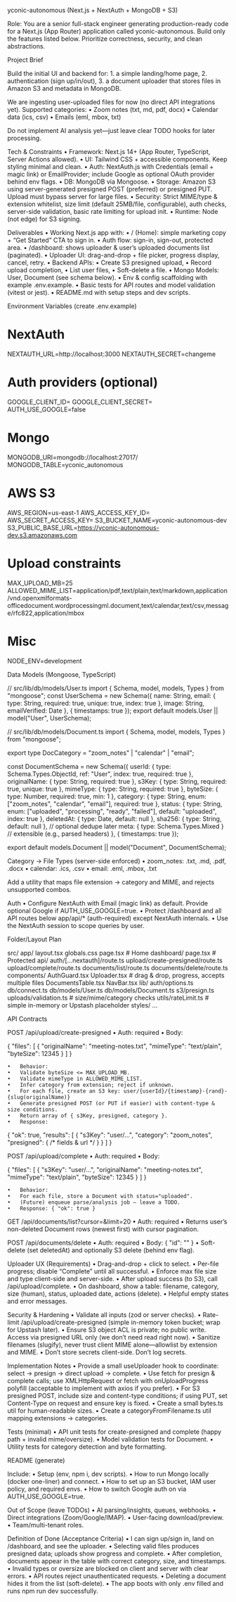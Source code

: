 yconic-autonomous (Next.js + NextAuth + MongoDB + S3)

Role: You are a senior full-stack engineer generating production-ready code for a Next.js (App Router) application called yconic-autonomous. Build only the features listed below. Prioritize correctness, security, and clean abstractions.

Project Brief

Build the initial UI and backend for:
	1.	a simple landing/home page,
	2.	authentication (sign up/in/out),
	3.	a document uploader that stores files in Amazon S3 and metadata in MongoDB.

We are ingesting user-uploaded files for now (no direct API integrations yet). Supported categories:
	•	Zoom notes (txt, md, pdf, docx)
	•	Calendar data (ics, csv)
	•	Emails (eml, mbox, txt)

Do not implement AI analysis yet—just leave clear TODO hooks for later processing.

Tech & Constraints
	•	Framework: Next.js 14+ (App Router, TypeScript, Server Actions allowed).
	•	UI: Tailwind CSS + accessible components. Keep styling minimal and clean.
	•	Auth: NextAuth.js with Credentials (email + magic link) or EmailProvider; include Google as optional OAuth provider behind env flags.
	•	DB: MongoDB via Mongoose.
	•	Storage: Amazon S3 using server-generated presigned POST (preferred) or presigned PUT. Upload must bypass server for large files.
	•	Security: Strict MIME/type & extension whitelist, size limit (default 25MB/file, configurable), auth checks, server-side validation, basic rate limiting for upload init.
	•	Runtime: Node (not edge) for S3 signing.

Deliverables
	•	Working Next.js app with:
	•	/ (Home): simple marketing copy + “Get Started” CTA to sign in.
	•	Auth flow: sign-in, sign-out, protected area.
	•	/dashboard: shows uploader & user’s uploaded documents list (paginated).
	•	Uploader UI: drag-and-drop + file picker, progress display, cancel, retry.
	•	Backend APIs:
	•	Create S3 presigned upload,
	•	Record upload completion,
	•	List user files,
	•	Soft-delete a file.
	•	Mongo Models: User, Document (see schema below).
	•	Env & config scaffolding with example .env.example.
	•	Basic tests for API routes and model validation (vitest or jest).
	•	README.md with setup steps and dev scripts.

Environment Variables (create .env.example)

# NextAuth
NEXTAUTH_URL=http://localhost:3000
NEXTAUTH_SECRET=changeme

# Auth providers (optional)
GOOGLE_CLIENT_ID=
GOOGLE_CLIENT_SECRET=
AUTH_USE_GOOGLE=false

# Mongo
MONGODB_URI=mongodb://localhost:27017/
MONGODB_TABLE=yconic_autonomous

# AWS S3
AWS_REGION=us-east-1
AWS_ACCESS_KEY_ID=
AWS_SECRET_ACCESS_KEY=
S3_BUCKET_NAME=yconic-autonomous-dev
S3_PUBLIC_BASE_URL=https://yconic-autonomous-dev.s3.amazonaws.com

# Upload constraints
MAX_UPLOAD_MB=25
ALLOWED_MIME_LIST=application/pdf,text/plain,text/markdown,application/vnd.openxmlformats-officedocument.wordprocessingml.document,text/calendar,text/csv,message/rfc822,application/mbox

# Misc
NODE_ENV=development

Data Models (Mongoose, TypeScript)

// src/lib/db/models/User.ts
import { Schema, model, models, Types } from "mongoose";
const UserSchema = new Schema({
  name: String,
  email: { type: String, required: true, unique: true, index: true },
  image: String,
  emailVerified: Date
}, { timestamps: true });
export default models.User || model("User", UserSchema);

// src/lib/db/models/Document.ts
import { Schema, model, models, Types } from "mongoose";

export type DocCategory = "zoom_notes" | "calendar" | "email";

const DocumentSchema = new Schema({
  userId: { type: Schema.Types.ObjectId, ref: "User", index: true, required: true },
  originalName: { type: String, required: true },
  s3Key: { type: String, required: true, unique: true },
  mimeType: { type: String, required: true },
  byteSize: { type: Number, required: true, min: 1 },
  category: { type: String, enum: ["zoom_notes", "calendar", "email"], required: true },
  status: { type: String, enum: ["uploaded", "processing", "ready", "failed"], default: "uploaded", index: true },
  deletedAt: { type: Date, default: null },
  sha256: { type: String, default: null }, // optional dedupe later
  meta: { type: Schema.Types.Mixed } // extensible (e.g., parsed headers)
}, { timestamps: true });

export default models.Document || model("Document", DocumentSchema);

Category → File Types (server-side enforced)
	•	zoom_notes: .txt, .md, .pdf, .docx
	•	calendar: .ics, .csv
	•	email: .eml, .mbox, .txt

Add a utility that maps file extension → category and MIME, and rejects unsupported combos.

Auth
	•	Configure NextAuth with Email (magic link) as default. Provide optional Google if AUTH_USE_GOOGLE=true.
	•	Protect /dashboard and all API routes below app/api/* (auth-required) except NextAuth internals.
	•	Use the NextAuth session to scope queries by user.

Folder/Layout Plan

src/
  app/
    layout.tsx
    globals.css
    page.tsx                  # Home
    dashboard/
      page.tsx                # Protected
    api/
      auth/[...nextauth]/route.ts
      upload/create-presigned/route.ts
      upload/complete/route.ts
      documents/list/route.ts
      documents/delete/route.ts
  components/
    AuthGuard.tsx
    Uploader.tsx              # drag & drop, progress, accepts multiple files
    DocumentsTable.tsx
    NavBar.tsx
  lib/
    auth/options.ts
    db/connect.ts
    db/models/User.ts
    db/models/Document.ts
    s3/presign.ts
    uploads/validation.ts     # size/mime/category checks
    utils/rateLimit.ts        # simple in-memory or Upstash placeholder
  styles/
    ...

API Contracts

POST /api/upload/create-presigned
	•	Auth: required
	•	Body:

{
  "files": [
    { "originalName": "meeting-notes.txt", "mimeType": "text/plain", "byteSize": 12345 }
  ]
}


	•	Behavior:
	•	Validate byteSize <= MAX_UPLOAD_MB.
	•	Validate mimeType in ALLOWED_MIME_LIST.
	•	Infer category from extension; reject if unknown.
	•	For each file, create an S3 key: user/{userId}/{timestamp}-{rand}-{slug(originalName)}
	•	Generate presigned POST (or PUT if easier) with content-type & size conditions.
	•	Return array of { s3Key, presigned, category }.
	•	Response:

{ "ok": true, "results": [ { "s3Key": "user/...", "category": "zoom_notes", "presigned": { /* fields & url */ } } ] }



POST /api/upload/complete
	•	Auth: required
	•	Body:

{
  "files": [
    { "s3Key": "user/...", "originalName": "meeting-notes.txt", "mimeType": "text/plain", "byteSize": 12345 }
  ]
}


	•	Behavior:
	•	For each file, store a Document with status="uploaded".
	•	(Future) enqueue parse/analysis job — leave a TODO.
	•	Response: { "ok": true }

GET /api/documents/list?cursor=<iso>&limit=20
	•	Auth: required
	•	Returns user’s non-deleted Document rows (newest first) with cursor pagination.

POST /api/documents/delete
	•	Auth: required
	•	Body: { "id": "<documentId>" }
	•	Soft-delete (set deletedAt) and optionally S3 delete (behind env flag).

Uploader UX (Requirements)
	•	Drag-and-drop + click to select.
	•	Per-file progress; disable “Complete” until all successful.
	•	Enforce max file size and type client-side and server-side.
	•	After upload success (to S3), call /api/upload/complete.
	•	On dashboard, show a table: filename, category, size (human), status, uploaded date, actions (delete).
	•	Helpful empty states and error messages.

Security & Hardening
	•	Validate all inputs (zod or server checks).
	•	Rate-limit /api/upload/create-presigned (simple in-memory token bucket; wrap for Upstash later).
	•	Ensure S3 object ACL is private; no public write. Access via presigned URL only (we don’t need read right now).
	•	Sanitize filenames (slugify), never trust client MIME alone—allowlist by extension and MIME.
	•	Don’t store secrets client-side. Don’t log secrets.

Implementation Notes
	•	Provide a small useUploader hook to coordinate: select → presign → direct upload → complete.
	•	Use fetch for presign & complete calls; use XMLHttpRequest or fetch with onUploadProgress polyfill (acceptable to implement with axios if you prefer).
	•	For S3 presigned POST, include size and content-type conditions; if using PUT, set Content-Type on request and ensure key is fixed.
	•	Create a small bytes.ts util for human-readable sizes.
	•	Create a categoryFromFilename.ts util mapping extensions → categories.

Tests (minimal)
	•	API unit tests for create-presigned and complete (happy path + invalid mime/oversize).
	•	Model validation tests for Document.
	•	Utility tests for category detection and byte formatting.

README (generate)

Include:
	•	Setup (env, npm i, dev scripts).
	•	How to run Mongo locally (docker one-liner) and connect.
	•	How to set up an S3 bucket, IAM user policy, and required envs.
	•	How to switch Google auth on via AUTH_USE_GOOGLE=true.

Out of Scope (leave TODOs)
	•	AI parsing/insights, queues, webhooks.
	•	Direct integrations (Zoom/Google/IMAP).
	•	User-facing download/preview.
	•	Team/multi-tenant roles.

Definition of Done (Acceptance Criteria)
	•	I can sign up/sign in, land on /dashboard, and see the uploader.
	•	Selecting valid files produces presigned data; uploads show progress and complete.
	•	After completion, documents appear in the table with correct category, size, and timestamps.
	•	Invalid types or oversize are blocked on client and server with clear errors.
	•	API routes reject unauthenticated requests.
	•	Deleting a document hides it from the list (soft-delete).
	•	The app boots with only .env filled and runs npm run dev successfully.
